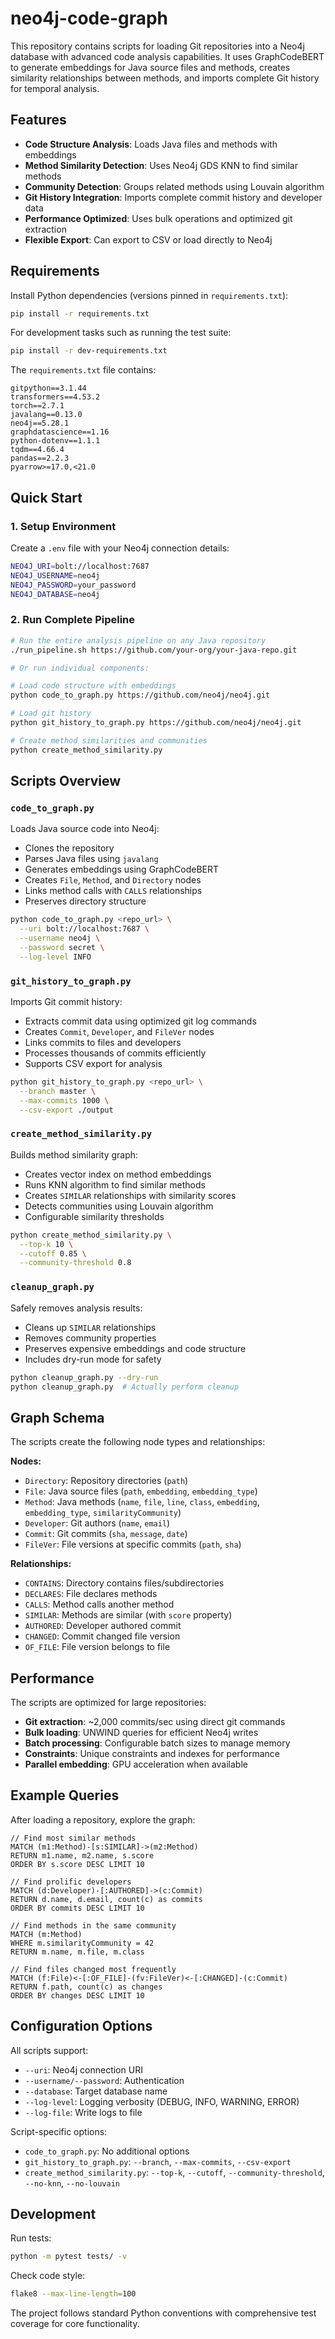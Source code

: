 # neo4j-code-graph

This repository contains scripts for loading Git repositories into a Neo4j database with advanced code analysis capabilities. It uses GraphCodeBERT to generate embeddings for Java source files and methods, creates similarity relationships between methods, and imports complete Git history for temporal analysis.

## Features

- **Code Structure Analysis**: Loads Java files and methods with embeddings
- **Method Similarity Detection**: Uses Neo4j GDS KNN to find similar methods
- **Community Detection**: Groups related methods using Louvain algorithm  
- **Git History Integration**: Imports complete commit history and developer data
- **Performance Optimized**: Uses bulk operations and optimized git extraction
- **Flexible Export**: Can export to CSV or load directly to Neo4j

## Requirements

Install Python dependencies (versions pinned in `requirements.txt`):

```bash
pip install -r requirements.txt
```

For development tasks such as running the test suite:

```bash
pip install -r dev-requirements.txt
```

The `requirements.txt` file contains:

```
gitpython==3.1.44
transformers==4.53.2
torch==2.7.1
javalang==0.13.0
neo4j==5.28.1
graphdatascience==1.16
python-dotenv==1.1.1
tqdm==4.66.4
pandas==2.2.3
pyarrow>=17.0,<21.0
```

## Quick Start

### 1. Setup Environment

Create a `.env` file with your Neo4j connection details:

```bash
NEO4J_URI=bolt://localhost:7687
NEO4J_USERNAME=neo4j
NEO4J_PASSWORD=your_password
NEO4J_DATABASE=neo4j
```

### 2. Run Complete Pipeline

```bash
# Run the entire analysis pipeline on any Java repository
./run_pipeline.sh https://github.com/your-org/your-java-repo.git

# Or run individual components:

# Load code structure with embeddings
python code_to_graph.py https://github.com/neo4j/neo4j.git

# Load git history 
python git_history_to_graph.py https://github.com/neo4j/neo4j.git

# Create method similarities and communities
python create_method_similarity.py
```

## Scripts Overview

### `code_to_graph.py`
Loads Java source code into Neo4j:
- Clones the repository
- Parses Java files using `javalang`  
- Generates embeddings using GraphCodeBERT
- Creates `File`, `Method`, and `Directory` nodes
- Links method calls with `CALLS` relationships
- Preserves directory structure

```bash
python code_to_graph.py <repo_url> \
  --uri bolt://localhost:7687 \
  --username neo4j \
  --password secret \
  --log-level INFO
```

### `git_history_to_graph.py`
Imports Git commit history:
- Extracts commit data using optimized git log commands
- Creates `Commit`, `Developer`, and `FileVer` nodes
- Links commits to files and developers
- Processes thousands of commits efficiently
- Supports CSV export for analysis

```bash
python git_history_to_graph.py <repo_url> \
  --branch master \
  --max-commits 1000 \
  --csv-export ./output
```

### `create_method_similarity.py`
Builds method similarity graph:
- Creates vector index on method embeddings
- Runs KNN algorithm to find similar methods
- Creates `SIMILAR` relationships with similarity scores
- Detects communities using Louvain algorithm
- Configurable similarity thresholds

```bash
python create_method_similarity.py \
  --top-k 10 \
  --cutoff 0.85 \
  --community-threshold 0.8
```

### `cleanup_graph.py`
Safely removes analysis results:
- Cleans up `SIMILAR` relationships  
- Removes community properties
- Preserves expensive embeddings and code structure
- Includes dry-run mode for safety

```bash
python cleanup_graph.py --dry-run
python cleanup_graph.py  # Actually perform cleanup
```

## Graph Schema

The scripts create the following node types and relationships:

**Nodes:**
- `Directory`: Repository directories (`path`)
- `File`: Java source files (`path`, `embedding`, `embedding_type`)
- `Method`: Java methods (`name`, `file`, `line`, `class`, `embedding`, `embedding_type`, `similarityCommunity`)
- `Developer`: Git authors (`name`, `email`)
- `Commit`: Git commits (`sha`, `message`, `date`)
- `FileVer`: File versions at specific commits (`path`, `sha`)

**Relationships:**
- `CONTAINS`: Directory contains files/subdirectories
- `DECLARES`: File declares methods
- `CALLS`: Method calls another method  
- `SIMILAR`: Methods are similar (with `score` property)
- `AUTHORED`: Developer authored commit
- `CHANGED`: Commit changed file version
- `OF_FILE`: File version belongs to file

## Performance

The scripts are optimized for large repositories:
- **Git extraction**: ~2,000 commits/sec using direct git commands
- **Bulk loading**: UNWIND queries for efficient Neo4j writes
- **Batch processing**: Configurable batch sizes to manage memory
- **Constraints**: Unique constraints and indexes for performance
- **Parallel embedding**: GPU acceleration when available

## Example Queries

After loading a repository, explore the graph:

```cypher
// Find most similar methods
MATCH (m1:Method)-[s:SIMILAR]->(m2:Method)
RETURN m1.name, m2.name, s.score
ORDER BY s.score DESC LIMIT 10

// Find prolific developers
MATCH (d:Developer)-[:AUTHORED]->(c:Commit)
RETURN d.name, d.email, count(c) as commits
ORDER BY commits DESC LIMIT 10

// Find methods in the same community
MATCH (m:Method)
WHERE m.similarityCommunity = 42
RETURN m.name, m.file, m.class

// Find files changed most frequently
MATCH (f:File)<-[:OF_FILE]-(fv:FileVer)<-[:CHANGED]-(c:Commit)
RETURN f.path, count(c) as changes
ORDER BY changes DESC LIMIT 10
```

## Configuration Options

All scripts support:
- `--uri`: Neo4j connection URI
- `--username/--password`: Authentication  
- `--database`: Target database name
- `--log-level`: Logging verbosity (DEBUG, INFO, WARNING, ERROR)
- `--log-file`: Write logs to file

Script-specific options:
- `code_to_graph.py`: No additional options
- `git_history_to_graph.py`: `--branch`, `--max-commits`, `--csv-export`
- `create_method_similarity.py`: `--top-k`, `--cutoff`, `--community-threshold`, `--no-knn`, `--no-louvain`

## Development

Run tests:
```bash
python -m pytest tests/ -v
```

Check code style:
```bash
flake8 --max-line-length=100
```

The project follows standard Python conventions with comprehensive test coverage for core functionality.
